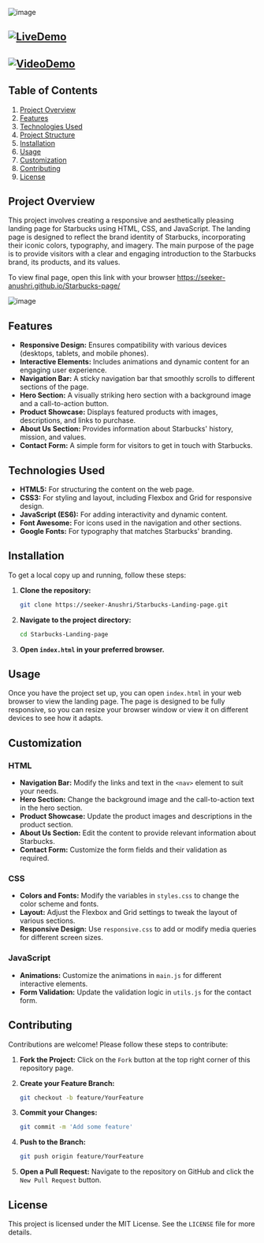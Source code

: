 ![image](https://github.com/seeker-Anushri/Starbucks-page/assets/112256322/ee5fb4ed-cea8-49c6-990d-45586000da67)
## [![LiveDemo](https://img.shields.io/badge/Live%20Demo-Click%20Here-brightgreen)](https://seeker-anushri.github.io/Starbucks-page/)
## [![VideoDemo](https://img.shields.io/badge/Video%20Demo-Click%20Here-brightgreen)](https://www.youtube.com/watch?v=HQrjryIJV9Q)
## Table of Contents

1. [Project Overview](#project-overview)
2. [Features](#features)
3. [Technologies Used](#technologies-used)
4. [Project Structure](#project-structure)
5. [Installation](#installation)
6. [Usage](#usage)
7. [Customization](#customization)
8. [Contributing](#contributing)
9. [License](#license)

## Project Overview

This project involves creating a responsive and aesthetically pleasing landing page for Starbucks using HTML, CSS, and JavaScript. The landing page is designed to reflect the brand identity of Starbucks, incorporating their iconic colors, typography, and imagery. The main purpose of the page is to provide visitors with a clear and engaging introduction to the Starbucks brand, its products, and its values.

To view final page, open this link with your browser 
https://seeker-anushri.github.io/Starbucks-page/


![image](https://github.com/seeker-Anushri/Starbucks-page/assets/112256322/624912c8-0f2d-4491-9762-a1e861eba528)



## Features

- **Responsive Design:** Ensures compatibility with various devices (desktops, tablets, and mobile phones).
- **Interactive Elements:** Includes animations and dynamic content for an engaging user experience.
- **Navigation Bar:** A sticky navigation bar that smoothly scrolls to different sections of the page.
- **Hero Section:** A visually striking hero section with a background image and a call-to-action button.
- **Product Showcase:** Displays featured products with images, descriptions, and links to purchase.
- **About Us Section:** Provides information about Starbucks' history, mission, and values.
- **Contact Form:** A simple form for visitors to get in touch with Starbucks.

## Technologies Used

- **HTML5:** For structuring the content on the web page.
- **CSS3:** For styling and layout, including Flexbox and Grid for responsive design.
- **JavaScript (ES6):** For adding interactivity and dynamic content.
- **Font Awesome:** For icons used in the navigation and other sections.
- **Google Fonts:** For typography that matches Starbucks' branding.


## Installation

To get a local copy up and running, follow these steps:

1. **Clone the repository:**
    ```sh
    git clone https://seeker-Anushri/Starbucks-Landing-page.git
    ```
2. **Navigate to the project directory:**
    ```sh
    cd Starbucks-Landing-page
    ```
3. **Open `index.html` in your preferred browser.**

## Usage

Once you have the project set up, you can open `index.html` in your web browser to view the landing page. The page is designed to be fully responsive, so you can resize your browser window or view it on different devices to see how it adapts.

## Customization

### HTML

- **Navigation Bar:** Modify the links and text in the `<nav>` element to suit your needs.
- **Hero Section:** Change the background image and the call-to-action text in the hero section.
- **Product Showcase:** Update the product images and descriptions in the product section.
- **About Us Section:** Edit the content to provide relevant information about Starbucks.
- **Contact Form:** Customize the form fields and their validation as required.

### CSS

- **Colors and Fonts:** Modify the variables in `styles.css` to change the color scheme and fonts.
- **Layout:** Adjust the Flexbox and Grid settings to tweak the layout of various sections.
- **Responsive Design:** Use `responsive.css` to add or modify media queries for different screen sizes.

### JavaScript

- **Animations:** Customize the animations in `main.js` for different interactive elements.
- **Form Validation:** Update the validation logic in `utils.js` for the contact form.

## Contributing

Contributions are welcome! Please follow these steps to contribute:

1. **Fork the Project:**
    Click on the `Fork` button at the top right corner of this repository page.

2. **Create your Feature Branch:**
    ```sh
    git checkout -b feature/YourFeature
    ```

3. **Commit your Changes:**
    ```sh
    git commit -m 'Add some feature'
    ```

4. **Push to the Branch:**
    ```sh
    git push origin feature/YourFeature
    ```

5. **Open a Pull Request:**
    Navigate to the repository on GitHub and click the `New Pull Request` button.

## License

This project is licensed under the MIT License. See the `LICENSE` file for more details.
